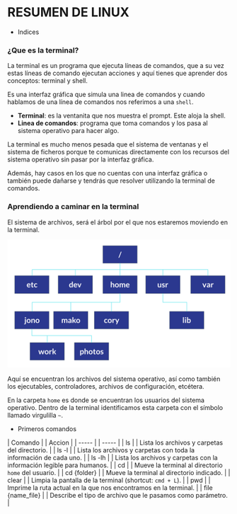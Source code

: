 # RESUMEN DE LINUX

* Indices

### ¿Que es la terminal?

La terminal es un programa que ejecuta líneas de comandos, que a su vez estas líneas de comando ejecutan acciones y aquí tienes que aprender dos conceptos: terminal y shell.

Es una interfaz gráfica que simula una linea de comandos y cuando hablamos de una línea de comandos nos referimos a una `shell`.

- **Terminal**: es la ventanita que nos muestra el prompt. Este aloja la shell.
- **Linea de comandos**: programa que toma comandos y los pasa al sistema operativo para hacer algo.

La terminal es mucho menos pesada que el sistema de ventanas y el sistema de ficheros porque te comunicas directamente con los recursos del sistema operativo sin pasar por la interfaz gráfica.

Además, hay casos en los que no cuentas con una interfaz gráfica o también puede dañarse y tendrás que resolver utilizando la terminal de comandos.

### Aprendiendo a caminar en la terminal

El sistema de archivos, será el árbol por el que nos estaremos moviendo en la terminal.

<p aling='center'><img src="./img/carpetas.png"/></p>

Aquí se encuentran los archivos del sistema operativo, así como también los ejecutables, controladores, archivos de configuración, etcétera.

En la carpeta `home` es donde se encuentran los usuarios del sistema operativo. Dentro de la terminal identificamos esta carpeta con el símbolo llamado virgulilla `~`.

* Primeros comandos

| Comando | | Accion |
| ----- | | ----- |
| ls | | Lista los archivos y carpetas del directorio. |
| ls -l | | Lista los archivos y carpetas con toda la información de cada uno. |
| ls -lh | | Lista los archivos y carpetas con la información legible para humanos. |
| cd | | Mueve la terminal al directorio `home` del usuario. |
| cd {folder} | | Mueve la terminal al directorio indicado. |
| clear | | Limpia la pantalla de la terminal (shortcut: `cmd + L`). |
| pwd | | Imprime la ruta actual en la que nos encontramos en la terminal. |
| file {name_file} | | Describe el tipo de archivo que le pasamos como parámetro. |
